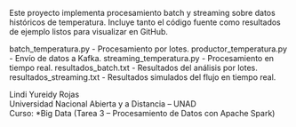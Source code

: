 

Este proyecto implementa procesamiento batch y streaming sobre datos históricos de temperatura.
Incluye tanto el código fuente como resultados de ejemplo listos para visualizar en GitHub.


  batch_temperatura.py - Procesamiento por lotes.
  productor_temperatura.py - Envío de datos a Kafka.
  streaming_temperatura.py - Procesamiento en tiempo real.
  resultados_batch.txt - Resultados del análisis por lotes.
  resultados_streaming.txt - Resultados simulados del flujo en tiempo real.



Lindi Yureidy Rojas  
Universidad Nacional Abierta y a Distancia – UNAD  
Curso: *Big Data (Tarea 3 – Procesamiento de Datos con Apache Spark)
